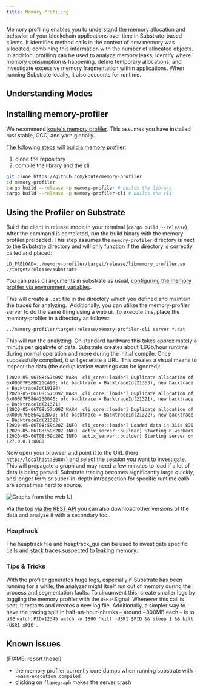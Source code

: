 ```yaml
---
title: Memory Profiling
---
```


Memory profiling enables you to understand the memory allocation and behavior of your blockchain applications over time in Substrate-based clients. It identifies method calls in the context of how memory was allocated, combining this information with the number of allocated objects. In addition, profiling can be used to analyze memory leaks, identify where memory consumption is happening, define temporary allocations, and investigate excessive memory fragmentation within applications. When running Substrate locally, it also accounts for runtime. 

## Understanding Modes

## Installing memory-profiler

We recommend [koute's memory profiler](https://github.com/koute/memory-profiler).
This assumes you have installed rust stable, GCC, and yarn globally. 

[The following steps will build a memory profiler](https://github.com/koute/memory-profiler#building):

1. clone the repository
2. compile the library and the cli

```bash
git clone https://github.com/koute/memory-profiler
cd memory-profiler
cargo build --release -p memory-profiler # builds the library
cargo build --release -p memory-profiler-cli # builds the cli

```

## Using the Profiler on Substrate

Build the client in release mode in your terminal (`cargo build --release`). After the command is completed, run the build binary with the memory profiler preloaded. This step assumes the `memory-profiler` directory is next to the Substrate directory and will only function if the directory is correctly called and placed:

```
LD_PRELOAD=../memory-profiler/target/release/libmemory_profiler.so ./target/release/substrate
```

You can pass cli arguments in substrate as usual, [configuring the memory profiler via environment variables](https://github.com/koute/memory-profiler#environment-variables-used-by-libmemory_profilerso).

This will create a `.dat` file in the directory which you defined and maintain the traces for analyzing. 
Additionally, you can utilize the memory-profiler server to do the same thing using a web ui. 
To execute this, place the memory-profiler in a directory as follows:

```
../memory-profiler/target/release/memory-profiler-cli server *.dat

```

This will run the analyzing. On standard hardware this takes approximately a minute per gigabyte of data. Substrate creates about 1.6Gb/hour runtime during normal operation and more during the initial compile. Once successfully complied, it will generate a URL. This creates a visual means to inspect the data (the deduplication warnings can be ignored):

```
[2020-05-06T08:57:09Z WARN  cli_core::loader] Duplicate allocation of 0x00007F58BC20CA90; old backtrace = BacktraceId(21363), new backtrace = BacktraceId(19194)
[2020-05-06T08:57:09Z WARN  cli_core::loader] Duplicate allocation of 0x00007F5864230040; old backtrace = BacktraceId(21321), new backtrace = BacktraceId(21321)
[2020-05-06T08:57:09Z WARN  cli_core::loader] Duplicate allocation of 0x00007F5864202D70; old backtrace = BacktraceId(21322), new backtrace = BacktraceId(21322)
[2020-05-06T08:59:20Z INFO  cli_core::loader] Loaded data in 315s 820
[2020-05-06T08:59:20Z INFO  actix_server::builder] Starting 8 workers
[2020-05-06T08:59:20Z INFO  actix_server::builder] Starting server on 127.0.0.1:8080
```

Now open your browser and point it to the URL (here `http://localhost:8080/`) and select the session you want to investigate. This will propagate a graph and may need a few minutes to load if a lot of data is being parsed.
Substrate tracing becomes significantly large quickly, and longer term or super-in-depth introspection for specific runtime calls are sometimes hard to source.

![Graphs from the web UI](https://github.com/substrate-developer-hub/substrate-developer-hub.github.io/blob/source/docs/assets/memory-graph.png)


Via the top [via the REST API](https://github.com/koute/memory-profiler#rest-api-exposed-by-memory-profiler-cli-server) you can also download other versions of the data and analyze it with a secondary tool.

### Heaptrack

The heaptrack file and heaptrack_gui can be used to investigate specific calls and stack traces suspected to leaking memory:

### Tips & Tricks

With the profiler generates huge logs, especially if Substrate has been running for a while, the analyzer might itself run out of memory during the process and segmentation faults. To circumvent this, create smaller logs by toggling the memory profiler with the `USR1`-Signal. Whenever this call is sent, it restarts and creates a new log file. Additionally, a simpler way to have the tracing split in half-an-hour-chunks – around ~800MB each – is to use `watch`: `PID=12345 watch -n 1800 'kill -USR1 $PID && sleep 1 && kill -USR1 $PID'`.

## Known issues

(FIXME: report these!)


- the memory profiler currently core dumps when running substrate with `--wasm-execution compiled`
- clicking on `flamegraph` makes the server crash
